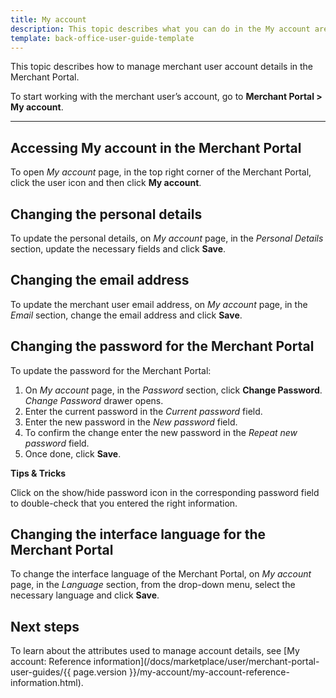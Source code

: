 ```yaml
---
title: My account
description: This topic describes what you can do in the My account area of the Merchant Portal.
template: back-office-user-guide-template
---
```


This topic describes how to manage merchant user account details in the Merchant Portal.

To start working with the merchant user’s account, go to **Merchant Portal > My account**.

------

## Accessing My account in the Merchant Portal

To open *My account* page, in the top right corner of the Merchant Portal, click the user icon and then click **My account**.


## Changing the personal details

To update the personal details, on *My account* page, in the *Personal Details* section, update the necessary fields and click **Save**.



## Changing the email address

To update the merchant user email address, on *My account* page, in the *Email* section, change the email address and click **Save**.

 

## Changing the password for the Merchant Portal

To update the password for the Merchant Portal:

1. On *My account* page, in the *Password* section, click **Change Password**. *Change Password* drawer opens.
2. Enter the current password in the *Current password* field.
3. Enter the new password in the *New password* field.
4. To confirm the change enter the new password in the *Repeat new password* field.
5. Once done, click **Save**.

**Tips & Tricks**

Click on the show/hide password icon in the corresponding password field to double-check that you entered the right information.

## Changing the interface language for the Merchant Portal

To change the interface language of the Merchant Portal, on *My account* page, in the *Language* section, from the drop-down menu, select the necessary language and click **Save**.


## Next steps


To learn about the attributes used to manage account details, see [My account: Reference information](/docs/marketplace/user/merchant-portal-user-guides/{{ page.version }}/my-account/my-account-reference-information.html).